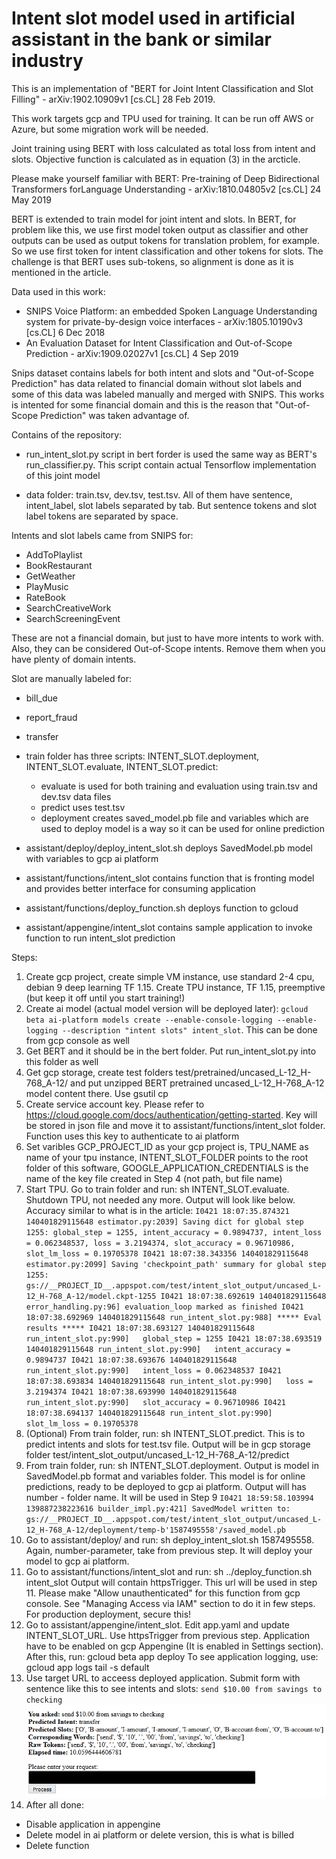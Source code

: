 # Intent slot model used in artificial assistant in the bank or similar industry 

This is an implementation of "BERT for Joint Intent Classification and Slot Filling" - arXiv:1902.10909v1  [cs.CL]  28 Feb 2019.

This work targets gcp and TPU used for training. It can be run off AWS or Azure, but some migration work will be needed. 

Joint training using BERT with loss calculated as total loss from intent and slots. Objective function is calculated as in equation (3) in the arcticle. 

Please make yourself familiar with BERT: Pre-training of Deep Bidirectional Transformers forLanguage Understanding - arXiv:1810.04805v2  [cs.CL]  24 May 2019

BERT is extended to train model for joint intent and slots. In BERT, for problem like this, we use first model token output as classifier and other outputs can be used as output tokens for translation problem, for example. So we use first token for intent classification and other tokens for slots. The challenge is that BERT uses sub-tokens, so alignment is done as it is mentioned in the article.

Data used in this work:

- SNIPS Voice Platform: an embedded Spoken Language Understanding system for private-by-design voice interfaces - arXiv:1805.10190v3  [cs.CL]  6 Dec 2018 
- An Evaluation Dataset for Intent Classification and Out-of-Scope Prediction - arXiv:1909.02027v1  [cs.CL]  4 Sep 2019

Snips dataset contains labels for both intent and slots and "Out-of-Scope Prediction" has data related to financial domain without slot labels and some of this data was labeled manually and merged with SNIPS. This works is intented for some financial domain and this is the reason that "Out-of-Scope Prediction" was taken advantage of.

Contains of the repository:

- run_intent_slot.py script in bert forder is used the same way as BERT's run_classifier.py. This script contain actual Tensorflow implementation of this joint model

- data folder: train.tsv, dev.tsv, test.tsv. All of them have sentence, intent_label, slot labels separated by tab. But sentence tokens and slot label tokens are separated by space. 

Intents and slot labels came from SNIPS for: 
- AddToPlaylist
- BookRestaurant
- GetWeather
- PlayMusic
- RateBook
- SearchCreativeWork
- SearchScreeningEvent

These are not a financial domain, but just to have more intents to work with. Also, they can be considered Out-of-Scope intents. Remove them when you have plenty of domain intents.

Slot are manually labeled for:
- bill_due
- report_fraud
- transfer

- train folder has three scripts: INTENT_SLOT.deployment, INTENT_SLOT.evaluate, INTENT_SLOT.predict:
	- evaluate is used for both training and evaluation using train.tsv and dev.tsv data files
	- predict uses test.tsv
	- deployment creates saved_model.pb file and variables which are used to deploy model is a way so it can be used for online prediction

- assistant/deploy/deploy_intent_slot.sh deploys SavedModel.pb model with variables to gcp ai platform
- assistant/functions/intent_slot contains function that is fronting model and provides better interface for consuming application
- assistant/functions/deploy_function.sh deploys function to gcloud 
- assistant/appengine/intent_slot contains sample application to invoke function to run intent_slot prediction

Steps:

1. Create gcp project, create simple VM instance, use standard 2-4 cpu, debian 9 deep learning TF 1.15. Create TPU instance, TF 1.15, preemptive (but keep it off until you start training!)
2. Create ai model (actual model version will be deployed later): `gcloud beta ai-platform models create --enable-console-logging --enable-logging --description "intent slots" intent_slot`. This can be done from gcp console as well
2. Get BERT and it should be in the bert folder. Put run_intent_slot.py into this folder as well
3. Get gcp storage, create test folders test/pretrained/uncased_L-12_H-768_A-12/ and put unzipped BERT pretrained uncased_L-12_H-768_A-12 model content there. Use gsutil cp
4. Create service account key. Please refer to https://cloud.google.com/docs/authentication/getting-started. Key will be stored in json file and move it to assistant/functions/intent_slot folder. Function uses this key to authenticate to ai platform
5. Set varibles GCP_PROJECT_ID as your gcp project is, TPU_NAME as name of your tpu instance, INTENT_SLOT_FOLDER points to the root folder of this software, GOOGLE_APPLICATION_CREDENTIALS is the name of the key file created in Step 4 (not path, but file name)
6. Start TPU. Go to train folder and run: sh INTENT_SLOT.evaluate. Shutdown TPU, not needed any more. Output will look like below. Accuracy similar to what is in the article:
`I0421 18:07:35.874321 140401829115648 estimator.py:2039] Saving dict for global step 1255: global_step = 1255, intent_accuracy = 0.9894737, intent_loss = 0.062348537, loss = 3.2194374, slot_accuracy = 0.96710986, slot_lm_loss = 0.19705378
I0421 18:07:38.343356 140401829115648 estimator.py:2099] Saving 'checkpoint_path' summary for global step 1255: gs://__PROJECT_ID__.appspot.com/test/intent_slot_output/uncased_L-12_H-768_A-12/model.ckpt-1255
I0421 18:07:38.692619 140401829115648 error_handling.py:96] evaluation_loop marked as finished
I0421 18:07:38.692969 140401829115648 run_intent_slot.py:988] ***** Eval results *****
I0421 18:07:38.693127 140401829115648 run_intent_slot.py:990]   global_step = 1255
I0421 18:07:38.693519 140401829115648 run_intent_slot.py:990]   intent_accuracy = 0.9894737
I0421 18:07:38.693676 140401829115648 run_intent_slot.py:990]   intent_loss = 0.062348537
I0421 18:07:38.693834 140401829115648 run_intent_slot.py:990]   loss = 3.2194374
I0421 18:07:38.693990 140401829115648 run_intent_slot.py:990]   slot_accuracy = 0.96710986
I0421 18:07:38.694137 140401829115648 run_intent_slot.py:990]   slot_lm_loss = 0.19705378`
7. (Optional) From train folder, run: sh INTENT_SLOT.predict. This is to predict intents and slots for test.tsv file. Output will be in gcp storage folder test/intent_slot_output/uncased_L-12_H-768_A-12/predict
8. From train folder, run: sh INTENT_SLOT.deployment. Output is model in SavedModel.pb format and variables folder. This model is for online predictions, ready to be deployed to gcp ai platform. Output will has number - folder name. It will be used in Step 9
`I0421 18:59:58.103994 139887238223616 builder_impl.py:421] SavedModel written to: gs://__PROJECT_ID__.appspot.com/test/intent_slot_output/uncased_L-12_H-768_A-12/deployment/temp-b'1587495558'/saved_model.pb`
9. Go to assistant/deploy/ and run: sh deploy_intent_slot.sh 1587495558. Again, number-parameter, take from previous step. It will deploy your model to gcp ai platform. 
10. Go to assistant/functions/intent_slot and run: sh ../deploy_function.sh intent_slot
Output will contain httpsTrigger. This url will be used in step 11. Please make "Allow unauthenticated" for this function from gcp console. See "Managing Access via IAM" section to do it in few steps. For production deployment, secure this! 
11. Go to assistant/appengine/intent_slot. Edit app.yaml and update INTENT_SLOT_URL. Use httpsTrigger from previous step. Application have to be enabled on gcp Appengine (It is enabled in Settings section). After this, run: gcloud beta app deploy 
To see application logging, use: gcloud app logs tail -s default
12. Use target URL to acceess deployed application. Submit form with sentence like this to see intents and slots: `send $10.00 from savings to checking`
![screen sample](images/sample-screen.PNG "output sample")
12. After all done:
- Disable application in appengine
- Delete model in ai platform or delete version, this is what is billed
- Delete function
